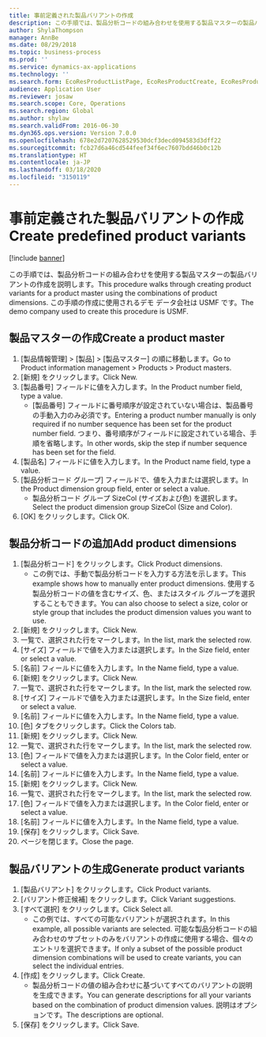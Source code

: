```yaml
---
title: 事前定義された製品バリアントの作成
description: この手順では、製品分析コードの組み合わせを使用する製品マスターの製品バリアントの作成を説明します。
author: ShylaThompson
manager: AnnBe
ms.date: 08/29/2018
ms.topic: business-process
ms.prod: ''
ms.service: dynamics-ax-applications
ms.technology: ''
ms.search.form: EcoResProductListPage, EcoResProductCreate, EcoResProductDetails, EcoResProductMasterDimension, EcoResProductVariants, EcoResProductVariantSuggestions
audience: Application User
ms.reviewer: josaw
ms.search.scope: Core, Operations
ms.search.region: Global
ms.author: shylaw
ms.search.validFrom: 2016-06-30
ms.dyn365.ops.version: Version 7.0.0
ms.openlocfilehash: 678e2d7207628529530dcf3decd094583d3dff22
ms.sourcegitcommit: fcb27d6a46cd544feef34f6ec7607bdd46b0c12b
ms.translationtype: HT
ms.contentlocale: ja-JP
ms.lasthandoff: 03/18/2020
ms.locfileid: "3150119"
---
```

# <a name="create-predefined-product-variants"></a><span data-ttu-id="a878e-103">事前定義された製品バリアントの作成</span><span class="sxs-lookup"><span data-stu-id="a878e-103">Create predefined product variants</span></span>

[!include [banner](../../includes/banner.md)]

<span data-ttu-id="a878e-104">この手順では、製品分析コードの組み合わせを使用する製品マスターの製品バリアントの作成を説明します。</span><span class="sxs-lookup"><span data-stu-id="a878e-104">This procedure walks through creating product variants for a product master using the combinations of product dimensions.</span></span> <span data-ttu-id="a878e-105">この手順の作成に使用されるデモ データ会社は USMF です。</span><span class="sxs-lookup"><span data-stu-id="a878e-105">The demo company used to create this procedure is USMF.</span></span>


## <a name="create-a-product-master"></a><span data-ttu-id="a878e-106">製品マスターの作成</span><span class="sxs-lookup"><span data-stu-id="a878e-106">Create a product master</span></span>
1. <span data-ttu-id="a878e-107">[製品情報管理] > [製品] > [製品マスター] の順に移動します。</span><span class="sxs-lookup"><span data-stu-id="a878e-107">Go to Product information management > Products > Product masters.</span></span>
2. <span data-ttu-id="a878e-108">[新規] をクリックします。</span><span class="sxs-lookup"><span data-stu-id="a878e-108">Click New.</span></span>
3. <span data-ttu-id="a878e-109">[製品番号] フィールドに値を入力します。</span><span class="sxs-lookup"><span data-stu-id="a878e-109">In the Product number field, type a value.</span></span>
    * <span data-ttu-id="a878e-110">[製品番号] フィールドに番号順序が設定されていない場合は、製品番号の手動入力のみ必須です。</span><span class="sxs-lookup"><span data-stu-id="a878e-110">Entering a product number manually is only required if no number sequence has been set for the product number field.</span></span> <span data-ttu-id="a878e-111">つまり、番号順序がフィールドに設定されている場合、手順を省略します。</span><span class="sxs-lookup"><span data-stu-id="a878e-111">In other words, skip the step if number sequence has been set for the field.</span></span>  
4. <span data-ttu-id="a878e-112">[製品名] フィールドに値を入力します。</span><span class="sxs-lookup"><span data-stu-id="a878e-112">In the Product name field, type a value.</span></span>
5. <span data-ttu-id="a878e-113">[製品分析コード グループ] フィールドで、値を入力または選択します。</span><span class="sxs-lookup"><span data-stu-id="a878e-113">In the Product dimension group field, enter or select a value.</span></span>
    * <span data-ttu-id="a878e-114">製品分析コード グループ SizeCol (サイズおよび色) を選択します。</span><span class="sxs-lookup"><span data-stu-id="a878e-114">Select the product dimension group SizeCol (Size and Color).</span></span>  
6. <span data-ttu-id="a878e-115">[OK] をクリックします。</span><span class="sxs-lookup"><span data-stu-id="a878e-115">Click OK.</span></span>

## <a name="add-product-dimensions"></a><span data-ttu-id="a878e-116">製品分析コードの追加</span><span class="sxs-lookup"><span data-stu-id="a878e-116">Add product dimensions</span></span>
1. <span data-ttu-id="a878e-117">[製品分析コード] をクリックします。</span><span class="sxs-lookup"><span data-stu-id="a878e-117">Click Product dimensions.</span></span>
    * <span data-ttu-id="a878e-118">この例では、手動で製品分析コードを入力する方法を示します。</span><span class="sxs-lookup"><span data-stu-id="a878e-118">This example shows how to manually enter product dimensions.</span></span> <span data-ttu-id="a878e-119">使用する製品分析コードの値を含むサイズ、色、またはスタイル グループを選択することもできます。</span><span class="sxs-lookup"><span data-stu-id="a878e-119">You can also choose to select a size, color or style group that includes the product dimension values you want to use.</span></span>  
2. <span data-ttu-id="a878e-120">[新規] をクリックします。</span><span class="sxs-lookup"><span data-stu-id="a878e-120">Click New.</span></span>
3. <span data-ttu-id="a878e-121">一覧で、選択された行をマークします。</span><span class="sxs-lookup"><span data-stu-id="a878e-121">In the list, mark the selected row.</span></span>
4. <span data-ttu-id="a878e-122">[サイズ] フィールドで値を入力または選択します。</span><span class="sxs-lookup"><span data-stu-id="a878e-122">In the Size field, enter or select a value.</span></span>
5. <span data-ttu-id="a878e-123">[名前] フィールドに値を入力します。</span><span class="sxs-lookup"><span data-stu-id="a878e-123">In the Name field, type a value.</span></span>
6. <span data-ttu-id="a878e-124">[新規] をクリックします。</span><span class="sxs-lookup"><span data-stu-id="a878e-124">Click New.</span></span>
7. <span data-ttu-id="a878e-125">一覧で、選択された行をマークします。</span><span class="sxs-lookup"><span data-stu-id="a878e-125">In the list, mark the selected row.</span></span>
8. <span data-ttu-id="a878e-126">[サイズ] フィールドで値を入力または選択します。</span><span class="sxs-lookup"><span data-stu-id="a878e-126">In the Size field, enter or select a value.</span></span>
9. <span data-ttu-id="a878e-127">[名前] フィールドに値を入力します。</span><span class="sxs-lookup"><span data-stu-id="a878e-127">In the Name field, type a value.</span></span>
10. <span data-ttu-id="a878e-128">[色] タブをクリックします。</span><span class="sxs-lookup"><span data-stu-id="a878e-128">Click the Colors tab.</span></span>
11. <span data-ttu-id="a878e-129">[新規] をクリックします。</span><span class="sxs-lookup"><span data-stu-id="a878e-129">Click New.</span></span>
12. <span data-ttu-id="a878e-130">一覧で、選択された行をマークします。</span><span class="sxs-lookup"><span data-stu-id="a878e-130">In the list, mark the selected row.</span></span>
13. <span data-ttu-id="a878e-131">[色] フィールドで値を入力または選択します。</span><span class="sxs-lookup"><span data-stu-id="a878e-131">In the Color field, enter or select a value.</span></span>
14. <span data-ttu-id="a878e-132">[名前] フィールドに値を入力します。</span><span class="sxs-lookup"><span data-stu-id="a878e-132">In the Name field, type a value.</span></span>
15. <span data-ttu-id="a878e-133">[新規] をクリックします。</span><span class="sxs-lookup"><span data-stu-id="a878e-133">Click New.</span></span>
16. <span data-ttu-id="a878e-134">一覧で、選択された行をマークします。</span><span class="sxs-lookup"><span data-stu-id="a878e-134">In the list, mark the selected row.</span></span>
17. <span data-ttu-id="a878e-135">[色] フィールドで値を入力または選択します。</span><span class="sxs-lookup"><span data-stu-id="a878e-135">In the Color field, enter or select a value.</span></span>
18. <span data-ttu-id="a878e-136">[名前] フィールドに値を入力します。</span><span class="sxs-lookup"><span data-stu-id="a878e-136">In the Name field, type a value.</span></span>
19. <span data-ttu-id="a878e-137">[保存] をクリックします。</span><span class="sxs-lookup"><span data-stu-id="a878e-137">Click Save.</span></span>
20. <span data-ttu-id="a878e-138">ページを閉じます。</span><span class="sxs-lookup"><span data-stu-id="a878e-138">Close the page.</span></span>

## <a name="generate-product-variants"></a><span data-ttu-id="a878e-139">製品バリアントの生成</span><span class="sxs-lookup"><span data-stu-id="a878e-139">Generate product variants</span></span>
1. <span data-ttu-id="a878e-140">[製品バリアント] をクリックします。</span><span class="sxs-lookup"><span data-stu-id="a878e-140">Click Product variants.</span></span>
2. <span data-ttu-id="a878e-141">[バリアント修正候補] をクリックします。</span><span class="sxs-lookup"><span data-stu-id="a878e-141">Click Variant suggestions.</span></span>
3. <span data-ttu-id="a878e-142">[すべて選択] をクリックします。</span><span class="sxs-lookup"><span data-stu-id="a878e-142">Click Select all.</span></span>
    * <span data-ttu-id="a878e-143">この例では、すべての可能なバリアントが選択されます。</span><span class="sxs-lookup"><span data-stu-id="a878e-143">In this example, all possible variants are selected.</span></span> <span data-ttu-id="a878e-144">可能な製品分析コードの組み合わせのサブセットのみをバリアントの作成に使用する場合、個々のエントリを選択できます。</span><span class="sxs-lookup"><span data-stu-id="a878e-144">If only a subset of the possible product dimension combinations will be used to create variants, you can select the individual entries.</span></span>  
4. <span data-ttu-id="a878e-145">[作成] をクリックします。</span><span class="sxs-lookup"><span data-stu-id="a878e-145">Click Create.</span></span>
    * <span data-ttu-id="a878e-146">製品分析コードの値の組み合わせに基づいてすべてのバリアントの説明を生成できます。</span><span class="sxs-lookup"><span data-stu-id="a878e-146">You can generate descriptions for all your variants based on the combination of product dimension values.</span></span> <span data-ttu-id="a878e-147">説明はオプションです。</span><span class="sxs-lookup"><span data-stu-id="a878e-147">The descriptions are optional.</span></span>  
5. <span data-ttu-id="a878e-148">[保存] をクリックします。</span><span class="sxs-lookup"><span data-stu-id="a878e-148">Click Save.</span></span>

